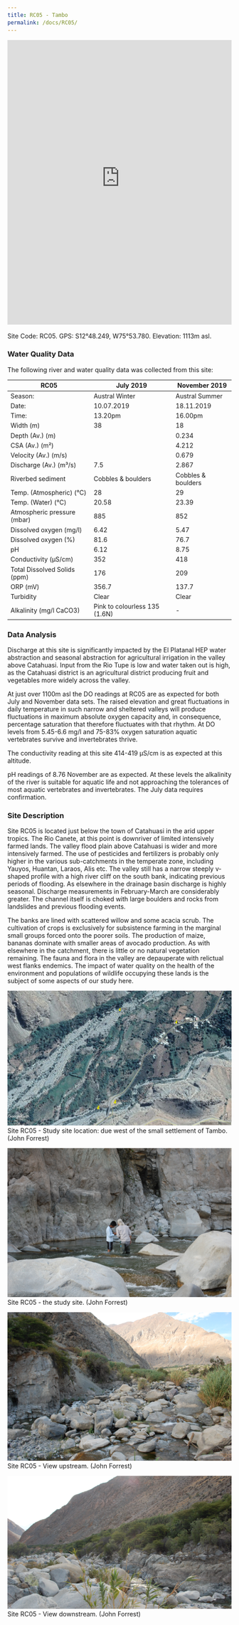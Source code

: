 ```yaml
---
title: RC05 - Tambo
permalink: /docs/RC05/
---
```


<iframe width="100%" height="640" allowfullscreen style="border-style:none;" src="https://cavep-undc-hosting.netlify.com/sites/RC05/app-files/"></iframe>


Site Code: RC05.  GPS: S12°48.249, W75°53.780. Elevation:
1113m asl.

### Water Quality Data

The following river and water quality data was collected from this site:

| RC05                         | July 2019                     | November 2019            |
|------------------------------|-------------------------------|--------------------------|
| Season:                      | Austral Winter                | Austral Summer           |
| Date:                        | 10.07.2019                    | 18.11.2019               |
| Time:                        | 13.20pm                       | 16.00pm                  |
| Width (m)                    | 38                            | 18                       |
| Depth (Av.) (m)              |                               | 0.234                    |
| CSA (Av.) (m²)               |                               | 4.212                    |
| Velocity (Av.) (m/s)         |                               | 0.679                    |
| Discharge (Av.) (m³/s)       | 7.5                           | 2.867                    |
| Riverbed sediment            | Cobbles & boulders            | Cobbles & boulders       |
| Temp. (Atmospheric) (°C)     | 28                            | 29                       |
| Temp. (Water) (°C)           | 20.58                         | 23.39                    |
| Atmospheric pressure (mbar)  | 885                           | 852                      |
| Dissolved oxygen (mg/l)      | 6.42                          | 5.47                     |
| Dissolved oxygen (%)         | 81.6                          | 76.7                     |
| pH                           | 6.12                          | 8.75                     |
| Conductivity (µS/cm)         | 352                           | 418                      |
| Total Dissolved Solids (ppm) | 176                           | 209                      |
| ORP (mV)                     | 356.7                         | 137.7                    |
| Turbidity                    | Clear                         | Clear                    |
| Alkalinity (mg/l CaCO3)      | Pink to colourless 135 (1.6N) |  -                       |

### Data Analysis
Discharge at this site is significantly impacted by the El Platanal HEP water abstraction and seasonal abstraction for agricultural irrigation in the valley above Catahuasi. Input from the Rio Tupe is low and water taken out is high, as the Catahuasi district is an agricultural district producing fruit and vegetables more widely across the valley.

At just over 1100m asl the DO readings at RC05 are as expected for both July and November data sets. The raised elevation and great fluctuations in daily temperature in such narrow and sheltered valleys will produce fluctuations in maximum absolute oxygen capacity and, in consequence, percentage saturation that therefore fluctuates with that rhythm. At DO levels from 5.45-6.6 mg/l and 75-83\% oxygen saturation aquatic vertebrates survive and invertebrates thrive. 

The conductivity reading at this site 414-419 µS/cm is as expected at this altitude. 

pH readings of 8.76 November are as expected. At these levels the alkalinity of the river is suitable for aquatic life and not approaching the tolerances of most aquatic vertebrates and invertebrates. The July data requires confirmation.

### Site Description
Site RC05 is located just below the town of Catahuasi in the arid upper tropics. The Rio Canete, at this point is downriver of limited intensively farmed lands. The valley flood plain above Catahuasi is wider and more intensively farmed. The use of pesticides and fertilizers is probably only higher in the various sub-catchments in the temperate zone, including Yauyos, Huantan, Laraos, Alis etc. The valley still has a narrow steeply v-shaped profile with a high river cliff on the south bank, indicating previous periods of flooding. As elsewhere in the drainage basin discharge is highly seasonal. Discharge measurements in February-March are considerably greater. The channel itself is choked with large boulders and rocks from landslides and previous flooding events.

The banks are lined with scattered willow and some acacia scrub. The cultivation of crops is exclusively for subsistence farming in the marginal small groups forced onto the poorer soils. The production of maize, bananas dominate with smaller areas of avocado production. As with elsewhere in the catchment, there is little or no natural vegetation remaining. The fauna and flora in the valley are depauperate with relictual west flanks endemics. The impact of water quality on the health of the environment and populations of wildlife occupying these lands is the subject of some aspects of our study here. 


![RC05 View upstream](/assets/SiteDescriptions/RC05/RC05Tambo.jpg)
Site RC05 - Study site location: due west of the small settlement of Tambo. (John Forrest)


![Site RC05 - the study site. (John Forrest)](/assets/SiteDescriptions/RC05/RC05Studysite.JPG)
Site RC05 - the study site. (John Forrest)


![RC05 View upstream](/assets/SiteDescriptions/RC05/RC05Viewupstream.JPG)
Site RC05 - View upstream. (John Forrest)


![RC05 View downstream](/assets/SiteDescriptions/RC05/RC05Viewdownstream.JPG)
Site RC05 - View downstream. (John Forrest)
